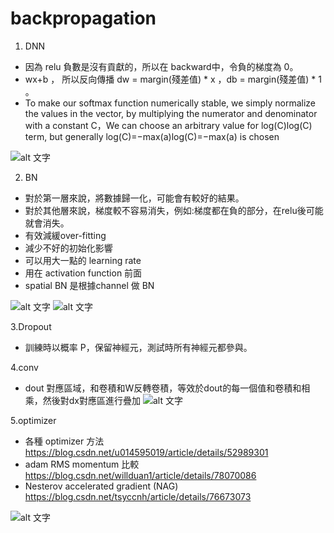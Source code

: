 # backpropagation

1. DNN
* 因為 relu 負數是沒有貢獻的，所以在 backward中，令負的梯度為 0。
* wx+b ， 所以反向傳播 dw = margin(殘差值) * x  ，db = margin(殘差值) * 1 。
* To make our softmax function numerically stable, we simply normalize the values in the vector, by multiplying the numerator and denominator with a constant C，We can choose an arbitrary value for log(C)log(C) term, but generally log(C)=−max(a)log(C)=−max(a) is chosen

![alt 文字](https://github.com/citya1472581234/backpropagation/blob/master/DNN/picture/picture1.png?raw=true)

2. BN
* 對於第一層來說，將數據歸一化，可能會有較好的結果。
* 對於其他層來說，梯度較不容易消失，例如:梯度都在負的部分，在relu後可能就會消失。
* 有效減緩over-fitting
* 減少不好的初始化影響
* 可以用大一點的 learning rate
* 用在 activation function 前面
* spatial BN 是根據channel 做 BN

![alt 文字](https://github.com/citya1472581234/backpropagation/blob/master/DNN/picture/picture2.png?raw=true)
![alt 文字](https://github.com/citya1472581234/backpropagation/blob/master/DNN/picture/picture3.png?raw=true)

3.Dropout
* 訓練時以概率 P，保留神經元，測試時所有神經元都參與。

4.conv
* dout 對應區域，和卷積和W反轉卷積，等效於dout的每一個值和卷積和相乘，然後對dx對應區進行疊加
![alt 文字](https://github.com/citya1472581234/backpropagation/blob/master/DNN/picture/picture4.png?raw=true)


5.optimizer
* 各種 optimizer 方法 https://blog.csdn.net/u014595019/article/details/52989301 
* adam RMS momentum 比較 https://blog.csdn.net/willduan1/article/details/78070086
* Nesterov accelerated gradient (NAG) https://blog.csdn.net/tsyccnh/article/details/76673073

![alt 文字](https://github.com/citya1472581234/backpropagation/blob/master/RNN/picture/S__63266818.jpg?raw=true)
